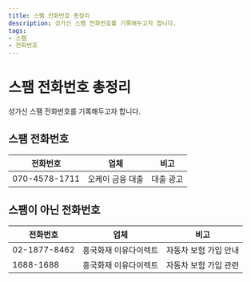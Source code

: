 ```yaml
---
title: 스팸 전화번호 총정리
description: 성가신 스팸 전화번호를 기록해두고자 합니다.
tags:
- 스팸
- 전화번호
---
```



스팸 전화번호 총정리
===


성가신 스팸 전화번호를 기록해두고자 합니다.


스팸 전화번호
---


|전화번호|업체|비고|
|---|---|---|
|070-4578-1711|오케이 금융 대출|대출 광고|


스팸이 아닌 전화번호
---


|전화번호|업체|비고|
|---|---|---|
|02-1877-8462|흥국화재 이유다이렉트|자동차 보험 가입 안내|
|1688-1688|흥국화재 이유다이렉트|자동차 보험 가입 관련|



